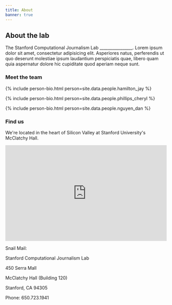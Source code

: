 ```yaml
---
title: About
banner: true
---
```


## About the lab

The Stanford Computational Journalism Lab ________________. Lorem ipsum dolor sit amet, consectetur adipisicing elit. Asperiores natus, perferendis ut quo deserunt molestiae ipsum laudantium perspiciatis quae, libero quam quia aspernatur dolore hic cupiditate quod aperiam neque sunt.

### Meet the team

{% include person-bio.html person=site.data.people.hamilton_jay %}

{% include person-bio.html person=site.data.people.phillips_cheryl  %}

{% include person-bio.html person=site.data.people.nguyen_dan %}

### Find us

We're located in the heart of Silicon Valley at Stanford University's McClatchy Hall.

<div class="col-sm-12">
    <iframe src="https://www.google.com/maps/embed?pb=!1m17!1m11!1m3!1d3958.35231020341!2d-122.16964120000002!3d37.4281889!2m2!1f0!2f0!3m2!1i1024!2i768!4f13.1!3m3!1m2!1s0x808fbb2a05267e79%3A0x6a0047d2eab4ba89!2sMcClatchy+Hall%2C+Stanford+University!5e1!3m2!1sen!2sus!4v1439336661210" width="100%" height="300" frameborder="0" style="border:0" allowfullscreen></iframe>
</div>

Snail Mail:

Stanford Computational Journalism Lab

450 Serra Mall

McClatchy Hall (Building 120)

Stanford, CA 94305

Phone: 650.723.1941
